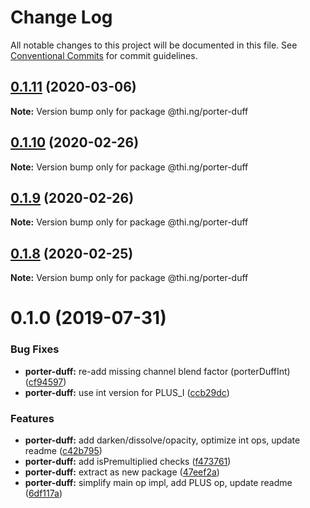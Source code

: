 # Change Log

All notable changes to this project will be documented in this file.
See [Conventional Commits](https://conventionalcommits.org) for commit guidelines.

## [0.1.11](https://github.com/thi-ng/umbrella/compare/@thi.ng/porter-duff@0.1.10...@thi.ng/porter-duff@0.1.11) (2020-03-06)

**Note:** Version bump only for package @thi.ng/porter-duff





## [0.1.10](https://github.com/thi-ng/umbrella/compare/@thi.ng/porter-duff@0.1.9...@thi.ng/porter-duff@0.1.10) (2020-02-26)

**Note:** Version bump only for package @thi.ng/porter-duff





## [0.1.9](https://github.com/thi-ng/umbrella/compare/@thi.ng/porter-duff@0.1.8...@thi.ng/porter-duff@0.1.9) (2020-02-26)

**Note:** Version bump only for package @thi.ng/porter-duff





## [0.1.8](https://github.com/thi-ng/umbrella/compare/@thi.ng/porter-duff@0.1.7...@thi.ng/porter-duff@0.1.8) (2020-02-25)

**Note:** Version bump only for package @thi.ng/porter-duff





# 0.1.0 (2019-07-31)

### Bug Fixes

* **porter-duff:** re-add missing channel blend factor (porterDuffInt) ([cf94597](https://github.com/thi-ng/umbrella/commit/cf94597))
* **porter-duff:** use int version for PLUS_I ([ccb29dc](https://github.com/thi-ng/umbrella/commit/ccb29dc))

### Features

* **porter-duff:** add darken/dissolve/opacity, optimize int ops, update readme ([c42b795](https://github.com/thi-ng/umbrella/commit/c42b795))
* **porter-duff:** add isPremultiplied checks ([f473761](https://github.com/thi-ng/umbrella/commit/f473761))
* **porter-duff:** extract as new package ([47eef2a](https://github.com/thi-ng/umbrella/commit/47eef2a))
* **porter-duff:** simplify main op impl, add PLUS op, update readme ([6df117a](https://github.com/thi-ng/umbrella/commit/6df117a))
